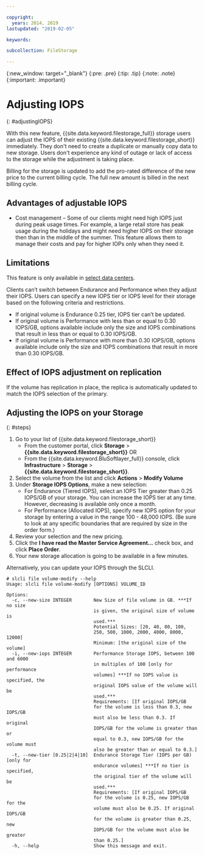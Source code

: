 ```yaml
---

copyright:
  years: 2014, 2019
lastupdated: "2019-02-05"

keywords:

subcollection: FileStorage

---
```

{:new_window: target="_blank"}
{:pre: .pre}
{:tip: .tip}
{:note: .note}
{:important: .important}

# Adjusting IOPS
{: #adjustingIOPS}

With this new feature, {{site.data.keyword.filestorage_full}} storage users can adjust the IOPS of their existing {{site.data.keyword.filestorage_short}} immediately. They don't need to create a duplicate or manually copy data to new storage. Users don't experience any kind of outage or lack of access to the storage while the adjustment is taking place.

Billing for the storage is updated to add the pro-rated difference of the new price to the current billing cycle. The full new amount is billed in the next billing cycle.


## Advantages of adjustable IOPS

- Cost management – Some of our clients might need high IOPS just during peak usage times. For example, a large retail store has peak usage during the holidays and might need higher IOPS on their storage then than in the middle of the summer. This feature allows them to manage their costs and pay for higher IOPs only when they need it.

## Limitations

This feature is only available in [select data centers](/docs/infrastructure/BlockStorage?topic=BlockStorage-news).

Clients can’t switch between Endurance and Performance when they adjust their IOPS. Users can specify a new IOPS tier or IOPS level for their storage based on the following criteria and restrictions.

- If original volume is Endurance 0.25 tier, IOPS tier can’t be updated.
- If original volume is Performance with less than or equal to 0.30 IOPS/GB, options available include only the size and IOPS combinations that result in less than or equal to 0.30 IOPS/GB.
- If original volume is Performance with more than 0.30 IOPS/GB, options available include only the size and IOPS combinations that result in more than 0.30 IOPS/GB.

## Effect of IOPS adjustment on replication

If the volume has replication in place, the replica is automatically updated to match the IOPS selection of the primary.

## Adjusting the IOPS on your Storage
{: #steps}

1. Go to your list of {{site.data.keyword.filestorage_short}}
    - From the customer portal, click **Storage** > **{{site.data.keyword.filestorage_short}}** OR
    - From the {{site.data.keyword.BluSoftlayer_full}} console, click **Infrastructure** > **Storage** > **{{site.data.keyword.filestorage_short}}**.
2. Select the volume from the list and click **Actions** > **Modify Volume**
3. Under **Storage IOPS Options**, make a new selection:
    - For Endurance (Tiered IOPS), select an IOPS Tier greater than 0.25 IOPS/GB of your storage. You can increase the IOPS tier at any time. However, decreasing is available only once a month.
    - For Performance (Allocated IOPS), specify new IOPS option for your storage by entering a value in the range 100 - 48,000 IOPS. (Be sure to look at any specific boundaries that are required by size in the order form.)
4. Review your selection and the new pricing.
5. Click the **I have read the Master Service Agreement...** check box, and click **Place Order**.
6. Your new storage allocation is going to be available in a few minutes.

Alternatively, you can update your IOPS through the SLCLI.
```
# slcli file volume-modify --help
Usage: slcli file volume-modify [OPTIONS] VOLUME_ID

Options:
  -c, --new-size INTEGER        New Size of file volume in GB. ***If no size
                                is given, the original size of volume is
                                used.***
                                Potential Sizes: [20, 40, 80, 100,
                                250, 500, 1000, 2000, 4000, 8000, 12000]
                                Minimum: [the original size of the volume]
  -i, --new-iops INTEGER        Performance Storage IOPS, between 100 and 6000
                                in multiples of 100 [only for performance
                                volumes] ***If no IOPS value is specified, the
                                original IOPS value of the volume will be
                                used.***
                                Requirements: [If original IOPS/GB
                                for the volume is less than 0.3, new IOPS/GB
                                must also be less than 0.3. If original
                                IOPS/GB for the volume is greater than or
                                equal to 0.3, new IOPS/GB for the volume must
                                also be greater than or equal to 0.3.]
  -t, --new-tier [0.25|2|4|10]  Endurance Storage Tier (IOPS per GB) [only for
                                endurance volumes] ***If no tier is specified,
                                the original tier of the volume will be
                                used.***
                                Requirements: [If original IOPS/GB
                                for the volume is 0.25, new IOPS/GB for the
                                volume must also be 0.25. If original IOPS/GB
                                for the volume is greater than 0.25, new
                                IOPS/GB for the volume must also be greater
                                than 0.25.]
  -h, --help                    Show this message and exit.
```
